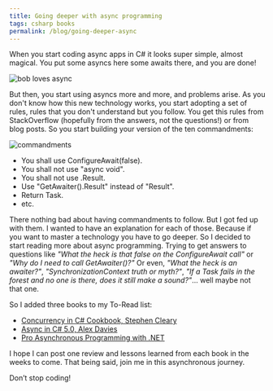 ```yaml
---
title: Going deeper with async programming
tags: csharp books
permalink: /blog/going-deeper-async
---
```


When you start coding async apps in C# it looks super simple, almost magical. You put some asyncs here some awaits there, and you are done! 

![bob loves async](https://raw.githubusercontent.com/kblok/kblok.github.io/master/img/deeper-async/bob-loves-async.jpg)

But then, you start using asyncs more and more, and problems arise. As you don't know how this new technology works, you start adopting a set of rules, rules that you don't understand but you follow. You get this rules from StackOverflow (hopefully from the answers, not the questions!) or from blog posts. So you start building your version of the ten commandments:

![commandments](https://raw.githubusercontent.com/kblok/kblok.github.io/master/img/deeper-async/ten-commandments.jpg)

 * You shall use ConfigureAwait(false).
 * You shall not use "async void".
 * You shall not use .Result.
 * Use "GetAwaiter().Result" instead of "Result".
 * Return Task.
 * etc.


There nothing bad about having commandments to follow. But I got fed up with them. I wanted to have an explanation for each of those. Because if you want to master a technology you have to go deeper. So I decided to start reading more about async programming. Trying to get answers to questions like _"What the heck is that false on the ConfigureAwait call"_ or _"Why do I need to call GetAwaiter()?"_ Or even, _"What the heck is an awaiter?"_, _"SynchronizationContext truth or myth?"_, _"If a Task fails in the forest and no one is there, does it still make a sound?"_... well maybe not that one.

So I added three books to my To-Read list:
 * [Concurrency in C# Cookbook, Stephen Cleary](https://www.amazon.com/gp/product/B00KCY2CB4)
 * [Async in C# 5.0, Alex Davies](https://www.amazon.com/gp/product/B0099BJ4DU)
 * [Pro Asynchronous Programming with .NET](https://www.amazon.com/gp/product/B00I01FWGS)

I hope I can post one review and lessons learned from each book in the weeks to come. That being said, join me in this asynchronous journey.

Don’t stop coding!
